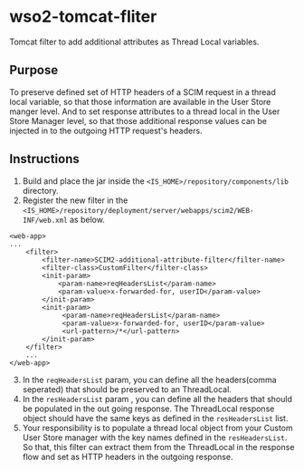 # wso2-tomcat-fliter
Tomcat filter to add additional attributes as Thread Local variables.

## Purpose
To preserve defined set of HTTP headers of a SCIM request in a thread local variable, so that those information
are available in the User Store manger level. 
And to set response attributes to a thread local in the User Store Manager level, so that those additional response
values can be injected in to the outgoing HTTP request's headers.

## Instructions
1. Build and place the jar inside the ```<IS_HOME>/repository/components/lib``` directory.
2. Register the new filter in the ```<IS_HOME>/repository/deployment/server/webapps/scim2/WEB-INF/web.xml``` as below.
```
<web-app>
...
    <filter>
        <filter-name>SCIM2-additional-attribute-filter</filter-name>
        <filter-class>CustomFilter</filter-class>
        <init-param>
            <param-name>reqHeadersList</param-name>
            <param-value>x-forwarded-for, userID</param-value>
        </init-param>
        <init-param>
             <param-name>reqHeadersList</param-name>
             <param-value>x-forwarded-for, userID</param-value>
             <url-pattern>/*</url-pattern>
        </init-param>
    </filter>
    ...
</web-app>
```
3. In the `reqHeadersList` param, you can define all the headers(comma seperated) that should be preserved to an ThreadLocal.
4. In the `resHeadersList` param , you can define all the headers that should be populated in the out going response.
The ThreadLocal response object should have the same keys as defined in the `resHeadersList` list.
5. Your responsibility is to populate a thread local object from your Custom User Store manager with the key names
defined in the `resHeadersList`. So that, this filter can extract them from the ThreadLocal in the response flow and set
as HTTP headers in the outgoing response.
